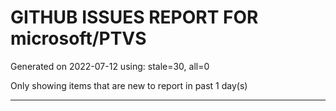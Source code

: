 
# GITHUB ISSUES REPORT FOR microsoft/PTVS


Generated on 2022-07-12 using: stale=30, all=0


Only showing items that are new to report in past 1 day(s)


---
